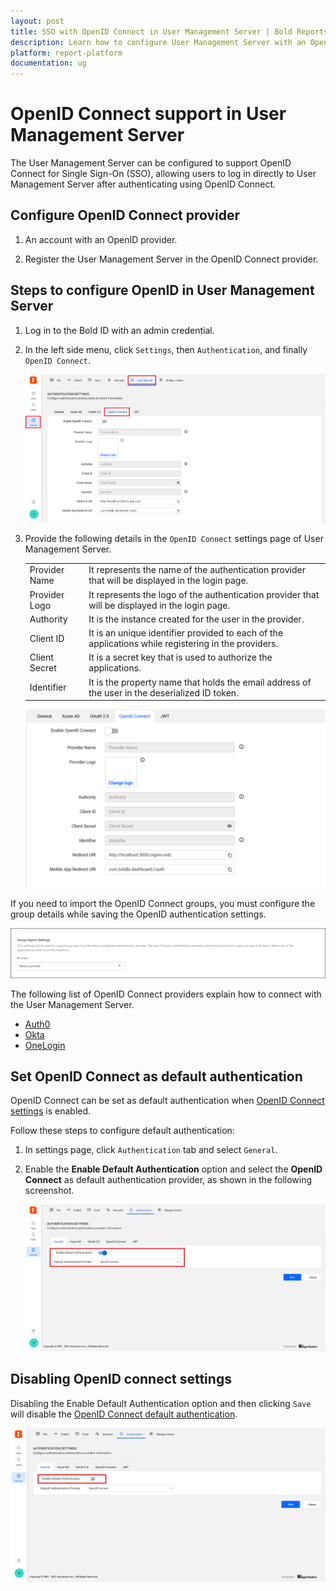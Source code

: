 ```yaml
---
layout: post
title: SSO with OpenID Connect in User Management Server | Bold Reports
description: Learn how to configure User Management Server with an OpenID based identity provider for Single Sign-on authentication using OpenID Connect.
platform: report-platform
documentation: ug
---
```


# OpenID Connect support in User Management Server

The User Management Server can be configured to support OpenID Connect for Single Sign-On (SSO), allowing users to log in directly to User Management Server after authenticating using OpenID Connect.

## Configure OpenID Connect provider

1. An account with an OpenID provider.

2. Register the User Management Server in the OpenID Connect provider.

## Steps to configure OpenID in User Management Server

1. Log in to the Bold ID with an admin credential.

2. In the left side menu, click `Settings`, then `Authentication`, and finally `OpenID Connect`.

    ![Authentication settings](/static/assets/on-premise/images/tenant-management/site-management/authentication/openid-auth-page.png)

4. Provide the following details in the `OpenID Connect` settings page of User Management Server.

    <table>

    <tr>
    <td>Provider Name</td>
    <td>It represents the name of the authentication provider that will be displayed in the login page.</td>
    </tr>

    <tr>
    <td>Provider Logo</td>
    <td>It represents the logo of the authentication provider that will be displayed in the login page.</td>
    </tr>

    <tr>
    <td>Authority</td>
    <td>It is the instance created for the user in the provider.</td>
    </tr>

    <tr>
    <td>Client ID</td>
    <td>It is an unique identifier provided to each of the applications while registering in the providers.</td>
    </tr>

    <tr>
    <td>Client Secret</td>
    <td>It is a secret key that is used to authorize the applications.</td>
    </tr>

    <tr>
    <td>Identifier</td>
    <td>It is the property name that holds the email address of the user in the deserialized ID token.</td>
    </tr>

    </table>  
    
    ![OpenId settings](/static/assets/on-premise/images/tenant-management/site-management/authentication/openid-auth-configuration.png)

If you need to import the OpenID Connect groups, you must configure the group details while saving the OpenID authentication settings.  

![OpenId Group setting](/static/assets/on-premise/images/tenant-management/site-management/authentication/OpenId-group-settings.png)

The following list of OpenID Connect providers explain how to connect with the User Management Server. 

* [Auth0](/embedded-bi/site-administration/sso/openid-support/auth0/)
* [Okta](/embedded-bi/site-administration/sso/openid-support/okta/)
* [OneLogin](/embedded-bi/site-administration/sso/openid-support/onelogin/)

## Set OpenID Connect as default authentication

OpenID Connect can be set as default authentication when [OpenID Connect settings](#steps-to-configure-openid-in-user-management-server) is enabled.

Follow these steps to configure default authentication:

1. In settings page, click `Authentication` tab and select `General`.

2. Enable the **Enable Default Authentication** option and select the **OpenID Connect** as default authentication provider, as shown in the following screenshot.  

   ![Enable OpenID Default Authentication](/static/assets/on-premise/images/tenant-management/site-management/authentication/openid-default-authentication.png)

## Disabling OpenID connect settings

Disabling the Enable Default Authentication option and then clicking `Save` will disable the [OpenID Connect default authentication](#set-openid-connect-as-default-authentication).  

![Disable Default Authentication](/static/assets/on-premise/images/tenant-management/site-management/authentication/disable-openid-settings.png)
